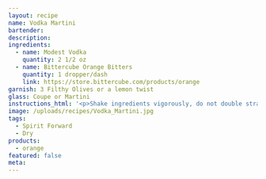 ```yaml
---
layout: recipe
name: Vodka Martini
bartender:
description:
ingredients:
  - name: Modest Vodka
    quantity: 2 1/2 oz
  - name: Bittercube Orange Bitters
    quantity: 1 dropper/dash
    link: https://store.bittercube.com/products/orange
garnish: 3 Filthy Olives or a lemon twist
glass: Coupe or Martini
instructions_html: '<p>Shake ingredients vigorously, do not double strain.</p>'
image: /uploads/recipes/Vodka_Martini.jpg
tags:
  - Spirit Forward
  - Dry
products:
  - orange
featured: false
meta:
---
```



